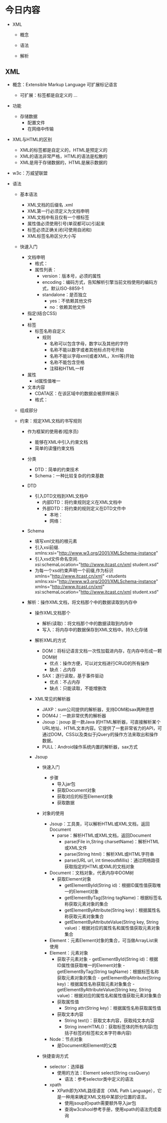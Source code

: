 # 今日内容

- XML
    - 概念
        
    - 语法
        
    - 解析

## XML
- 概念：Extensible Markup Language 可扩展标记语言
    - 可扩展：标签都是自定义的 <user>   <student> ...

- 功能
    - 存储数据
        - 配置文件
        - 在网络中传输
        

- XML与HTML的区别
    - XML的标签都是自定义的，HTML是预定义的
    - XML的语法非常严格，HTML的语法是松散的
    - XML是用于存储数据的，HTML是展示数据的

- w3c：万威望联盟
    
- 语法
    - 基本语法
        - XML文档的后缀名 .xml
        - XML第一行必须定义为文档申明
        - XML文档中有且仅有一个根标签   
        - 属性值必须使用引号(单双都可以)引起来
        - 标签必须正确关闭(可使用自闭和)
        - XML标签名称区分大小写
    - 快速入门
        - 文档申明
            - 格式：<?xml 属性列表 ?>
            - 属性列表：
                - version：版本号，必须的属性
                - encoding：编码方式，告知解析引擎当前文档使用的编码方式，默认ISO-8859-1
                - standalone：是否独立
                    - yes：不依赖其他文件
                    - no：依赖其他文件
        - 指定(结合CSS)
            - <?xml-stylesheet type="text/css" href="../CSS/a.css" ?>
        - 标签
            - 标签名称自定义
                - 规则
                    - 名称可以包含字母，数字以及其他的字符
                    - 名称不能以数字或者其他标点符号开始
                    - 名称不能以字母xml(或者XML，Xml等)开始
                    - 名称不能包含空格
                    - 注释和HTML一样
        - 属性
            - id属性值唯一
        - 文本内容
            - CDATA区：在该区域中的数据会被原样展示
            - 格式：<![CDATA[数据]]>
    - 组成部分
        
    - 约束：规定XML文档的书写规则
        - 作为框架的使用者(程序员)
            - 能够在XML中引入约束文档
            - 简单的读懂约束文档
        - 分类
            - DTD：简单的约束技术
            - Schema：一种比较复杂的约束基数
            
        - DTD
            - 引入DTD文档到XML文档中
                - 内部DTD：将约束规则定义在XML文档中
                - 外部DTD：将约束的规则定义在DTD文件中
                    - 本地：<!DOCTYPE 根标签名 SYSTEM "DTD文件的位置">
                    - 网络：<!DOCTYPE 根标签名 PUBLIC "dtd文件的名字" "DTD文件的位置url">
                    
        - Schema
            - 填写xml文档的根元素
            - 引入xsi前缀.  xmlns:xsi="http://www.w3.org/2001/XMLSchema-instance"
            - 引入xsd文件命名空间.  xsi:schemaLocation="http://www.itcast.cn/xml  student.xsd"
            - 为每一个xsd约束声明一个前缀,作为标识  xmlns="http://www.itcast.cn/xml" 
                 <students   xmlns:xsi="http://www.w3.org/2001/XMLSchema-instance"
                     xmlns="http://www.itcast.cn/xml" 
                     xsi:schemaLocation="http://www.itcast.cn/xml  student.xsd"
                 >
        - 解析：操作XML文档，将文档那个中的数据读取到内存中
            - 操作XML文档那个
                - 解析(读取)：将文档那个中的数据读取到内存中
                - 写入：将内存中的数据保存到XML文档中。持久化存储
            
            - 解析XML的方式
                - DOM：将标记语言文档一次性加载进内存，在内存中形成一颗DOM树
                    - 优点：操作方便，可以对文档进行CRUD的所有操作
                    - 缺点：占内存
                - SAX：逐行读取，基于事件驱动
                    - 优点：不占内存
                    - 缺点：只能读取，不能增删改
            
            - XML常见的解析器
                - JAXP：sum公司提供的解析器，支持DOM和sax两种思想
                - DOM4J：一款非常优秀的解析器
                - Jsoup：jsoup 是一款Java 的HTML解析器，可直接解析某个URL地址、HTML文本内容。它提供了一套非常省力的API，可通过DOM，CSS以及类似于jQuery的操作方法来取出和操作数据。
                - PULL：Android操作系统内置的解析器，sax方式

            - Jsoup
                - 快速入门
                    - 步骤
                        - 导入jar包
                        - 获取Document对象
                        - 获取对应的标签Element对象
                        - 获取数据
                        
                - 对象的使用
                    - Jsoup：工具类，可以解析HTML或XML文档，返回Document
                        - parse：解析HTML或XML文档，返回Document
                            - parse(File in,String charsetName)：解析HTML或XML文件
                            - parse(String html)：解析XML或HTML字符串
                            - parse(URL url, int timeoutMillis)：通过网络路径获取指定的HTML或XML的文档对象
                    - Document：文档对象，代表内存中DOM树
                        - 获取Element对象
                            - getElementById(String id)：根据ID属性值获取唯一的Element对象
                            - getElementByTag(String tagName)：根据标签名称获取元素对象的集合
                            - getElementByAttribute(String key)：根据属性名称获取元素对象集合
                            - getElementByAttributeValue(String key, String value)：根据对应的属性名和属性值获取元素对象集合
                    - Element：元素Element对象的集合，可当做ArrayList<Element>来使用
                    - Element：元素对象
                        - 获取子元素对象
                              - getElementById(String id)：根据ID属性值获取唯一的Element对象
                              - getElementByTag(String tagName)：根据标签名称获取元素对象的集合
                              - getElementByAttribute(String key)：根据属性名称获取元素对象集合
                              - getElementByAttributeValue(String key, String value)：根据对应的属性名和属性值获取元素对象集合 
                        - 获取属性值
                            - String attr(String key)：根据属性名称获取属性值
                        - 获取文本内容
                            - String text()：获取文本内容，获取纯文本内容
                            - String innerHTML()：获取标签体的所有内容(包括子标签的标签和文本字符串内容)
                    - Node：节点对象
                        - 是Document和Element的父类
                      
                - 快捷查询方式
                    - selector：选择器
                        - 使用的方法：Element select(String cssQuery)
                            - 语法：参考selector类中定义的语法
                    - xpath
                        - XPath即为XML路径语言（XML Path Language），它是一种用来确定XML文档中某部分位置的语言。
                            - 使用jsoup的xpath需要额外导入jar包
                            - 查询w3cshool参考手册，使用xpath的语法完成查询
                    